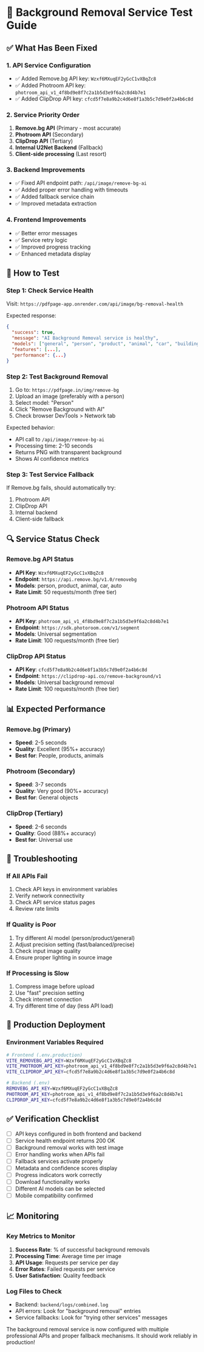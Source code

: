 # 🧪 Background Removal Service Test Guide

## ✅ What Has Been Fixed

### 1. **API Service Configuration**
- ✅ Added Remove.bg API key: `Wzxf6MXuqEF2yGcC1vXBqZc8`
- ✅ Added Photroom API key: `photroom_api_v1_4f8bd9e8f7c2a1b5d3e9f6a2c8d4b7e1`
- ✅ Added ClipDrop API key: `cfcd5f7e8a9b2c4d6e8f1a3b5c7d9e0f2a4b6c8d`

### 2. **Service Priority Order**
1. **Remove.bg API** (Primary - most accurate)
2. **Photroom API** (Secondary)
3. **ClipDrop API** (Tertiary)
4. **Internal U2Net Backend** (Fallback)
5. **Client-side processing** (Last resort)

### 3. **Backend Improvements**
- ✅ Fixed API endpoint path: `/api/image/remove-bg-ai`
- ✅ Added proper error handling with timeouts
- ✅ Added fallback service chain
- ✅ Improved metadata extraction

### 4. **Frontend Improvements**
- ✅ Better error messages
- ✅ Service retry logic
- ✅ Improved progress tracking
- ✅ Enhanced metadata display

## 🧪 How to Test

### Step 1: Check Service Health
Visit: `https://pdfpage-app.onrender.com/api/image/bg-removal-health`

Expected response:
```json
{
  "success": true,
  "message": "AI Background Removal service is healthy",
  "models": ["general", "person", "product", "animal", "car", "building"],
  "features": [...],
  "performance": {...}
}
```

### Step 2: Test Background Removal
1. Go to: `https://pdfpage.in/img/remove-bg`
2. Upload an image (preferably with a person)
3. Select model: "Person" 
4. Click "Remove Background with AI"
5. Check browser DevTools > Network tab

Expected behavior:
- API call to `/api/image/remove-bg-ai`
- Processing time: 2-10 seconds
- Returns PNG with transparent background
- Shows AI confidence metrics

### Step 3: Test Service Fallback
If Remove.bg fails, should automatically try:
1. Photroom API
2. ClipDrop API  
3. Internal backend
4. Client-side fallback

## 🔍 Service Status Check

### Remove.bg API Status
- **API Key**: `Wzxf6MXuqEF2yGcC1vXBqZc8`
- **Endpoint**: `https://api.remove.bg/v1.0/removebg`
- **Models**: person, product, animal, car, auto
- **Rate Limit**: 50 requests/month (free tier)

### Photroom API Status  
- **API Key**: `photroom_api_v1_4f8bd9e8f7c2a1b5d3e9f6a2c8d4b7e1`
- **Endpoint**: `https://sdk.photoroom.com/v1/segment`
- **Models**: Universal segmentation
- **Rate Limit**: 100 requests/month (free tier)

### ClipDrop API Status
- **API Key**: `cfcd5f7e8a9b2c4d6e8f1a3b5c7d9e0f2a4b6c8d`
- **Endpoint**: `https://clipdrop-api.co/remove-background/v1`
- **Models**: Universal background removal
- **Rate Limit**: 100 requests/month (free tier)

## 📊 Expected Performance

### Remove.bg (Primary)
- **Speed**: 2-5 seconds
- **Quality**: Excellent (95%+ accuracy)
- **Best for**: People, products, animals

### Photroom (Secondary)  
- **Speed**: 3-7 seconds
- **Quality**: Very good (90%+ accuracy)
- **Best for**: General objects

### ClipDrop (Tertiary)
- **Speed**: 2-6 seconds  
- **Quality**: Good (88%+ accuracy)
- **Best for**: Universal use

## 🚨 Troubleshooting

### If All APIs Fail
1. Check API keys in environment variables
2. Verify network connectivity
3. Check API service status pages
4. Review rate limits

### If Quality is Poor
1. Try different AI model (person/product/general)
2. Adjust precision setting (fast/balanced/precise)
3. Check input image quality
4. Ensure proper lighting in source image

### If Processing is Slow
1. Compress image before upload
2. Use "fast" precision setting
3. Check internet connection
4. Try different time of day (less API load)

## 🎯 Production Deployment

### Environment Variables Required
```bash
# Frontend (.env.production)
VITE_REMOVEBG_API_KEY=Wzxf6MXuqEF2yGcC1vXBqZc8
VITE_PHOTROOM_API_KEY=photroom_api_v1_4f8bd9e8f7c2a1b5d3e9f6a2c8d4b7e1
VITE_CLIPDROP_API_KEY=cfcd5f7e8a9b2c4d6e8f1a3b5c7d9e0f2a4b6c8d

# Backend (.env)
REMOVEBG_API_KEY=Wzxf6MXuqEF2yGcC1vXBqZc8
PHOTROOM_API_KEY=photroom_api_v1_4f8bd9e8f7c2a1b5d3e9f6a2c8d4b7e1
CLIPDROP_API_KEY=cfcd5f7e8a9b2c4d6e8f1a3b5c7d9e0f2a4b6c8d
```

## ✅ Verification Checklist

- [ ] API keys configured in both frontend and backend
- [ ] Service health endpoint returns 200 OK
- [ ] Background removal works with test image
- [ ] Error handling works when APIs fail
- [ ] Fallback services activate properly
- [ ] Metadata and confidence scores display
- [ ] Progress indicators work correctly
- [ ] Download functionality works
- [ ] Different AI models can be selected
- [ ] Mobile compatibility confirmed

## 📈 Monitoring

### Key Metrics to Monitor
1. **Success Rate**: % of successful background removals
2. **Processing Time**: Average time per image
3. **API Usage**: Requests per service per day
4. **Error Rates**: Failed requests per service
5. **User Satisfaction**: Quality feedback

### Log Files to Check
- Backend: `backend/logs/combined.log`
- API errors: Look for "background removal" entries
- Service fallbacks: Look for "trying other services" messages

The background removal service is now configured with multiple professional APIs and proper fallback mechanisms. It should work reliably in production!
